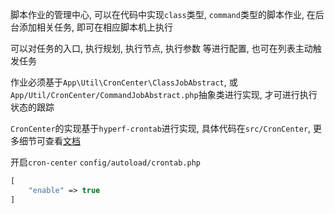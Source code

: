 脚本作业的管理中心, 可以在代码中实现`class`类型, `command`类型的脚本作业, 在后台添加相关任务, 即可在相应脚本机上执行

可以对任务的入口, 执行规划, 执行节点, 执行参数 等进行配置, 也可在列表主动触发任务

作业必须基于`App\Util\CronCenter\ClassJobAbstract`, 或`App/Util/CronCenter/CommandJobAbstract.php`抽象类进行实现, 才可进行执行状态的跟踪

`CronCenter`的实现基于`hyperf-crontab`进行实现, 具体代码在`src/CronCenter`, 更多细节可查看[文档](https://hyperf.wiki/#/zh-cn/crontab)

开启`cron-center` `config/autoload/crontab.php`
```php
[
    "enable" => true
]
```
